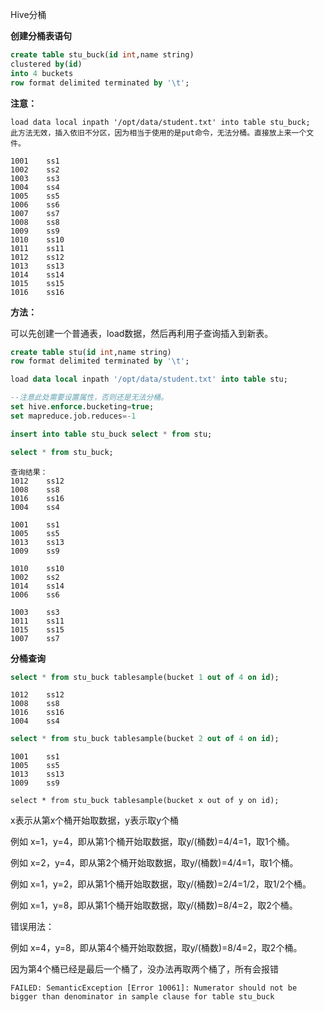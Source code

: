 Hive分桶

**创建分桶表语句**

```sql
create table stu_buck(id int,name string)
clustered by(id)
into 4 buckets
row format delimited terminated by '\t';
```

**注意：**

```
load data local inpath '/opt/data/student.txt' into table stu_buck;
此方法无效，插入依旧不分区，因为相当于使用的是put命令，无法分桶。直接放上来一个文件。
```

```
1001    ss1
1002    ss2
1003    ss3
1004    ss4
1005    ss5
1006    ss6
1007    ss7
1008    ss8
1009    ss9
1010    ss10
1011    ss11
1012    ss12
1013    ss13
1014    ss14
1015    ss15
1016    ss16
```



**方法：**

可以先创建一个普通表，load数据，然后再利用子查询插入到新表。

```sql
create table stu(id int,name string)
row format delimited terminated by '\t';

load data local inpath '/opt/data/student.txt' into table stu;

--注意此处需要设置属性，否则还是无法分桶。
set hive.enforce.bucketing=true;
set mapreduce.job.reduces=-1

insert into table stu_buck select * from stu;

select * from stu_buck;
```

```
查询结果：
1012	ss12
1008	ss8
1016	ss16
1004	ss4

1001	ss1
1005	ss5
1013	ss13
1009	ss9

1010	ss10
1002	ss2
1014	ss14
1006	ss6

1003	ss3
1011	ss11
1015	ss15
1007	ss7
```



**分桶查询**

```sql
select * from stu_buck tablesample(bucket 1 out of 4 on id);
```

```
1012	ss12
1008	ss8
1016	ss16
1004	ss4
```

```sql
select * from stu_buck tablesample(bucket 2 out of 4 on id);
```

```
1001	ss1
1005	ss5
1013	ss13
1009	ss9
```

```
select * from stu_buck tablesample(bucket x out of y on id);
```

x表示从第x个桶开始取数据，y表示取y个桶

例如 x=1，y=4，即从第1个桶开始取数据，取y/(桶数)=4/4=1，取1个桶。

例如 x=2，y=4，即从第2个桶开始取数据，取y/(桶数)=4/4=1，取1个桶。

例如 x=1，y=2，即从第1个桶开始取数据，取y/(桶数)=2/4=1/2，取1/2个桶。

例如 x=1，y=8，即从第1个桶开始取数据，取y/(桶数)=8/4=2，取2个桶。

错误用法：

例如 x=4，y=8，即从第4个桶开始取数据，取y/(桶数)=8/4=2，取2个桶。

因为第4个桶已经是最后一个桶了，没办法再取两个桶了，所有会报错

```
FAILED: SemanticException [Error 10061]: Numerator should not be bigger than denominator in sample clause for table stu_buck
```

